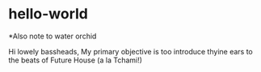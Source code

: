 # hello-world
*Also note to water orchid

Hi lowely bassheads,
My primary objective is too introduce thyine ears to the beats of Future House (a la Tchami!)
